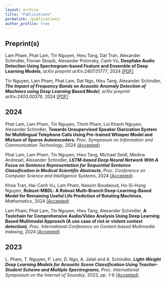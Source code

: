 ```yaml
---
layout: archive
title: "Publications"
permalink: /publications/
author_profile: true
---
```


Preprint(s)
------

Lam Pham, Phat Lam, Tin Nguyen, Hieu Tang, Dat Tran, Alexander Schindler, Florian Skopik, Alexander Polonsky, Canh Vu, __Deepfake Audio Detection Using Spectrogram-based Feature and Ensemble of Deep Learning Models__, *arXiv preprint arXiv:2407.01777*, 2024 [[PDF]](https://arxiv.org/pdf/2407.01777)

Tin Nguyen, Lam Pham, Phat Lam, Dat Ngo, Hieu Tang, Alexander Schindler, ___The Impact of Frequency Bands on Acoustic Anomaly Detection of Machines using Deep Learning Based Model___, *arXiv preprint arXiv:2403.00379*, 2024 [[PDF]](https://arxiv.org/pdf/2403.00379)

2024
------
Phat Lam, Lam Pham, Tin Nguyen, Thinh Pham, Loi Khanh Nguyen, Alexander Schindler, __Towards Unsupervised Speaker Diarization System for Multilingual Telephone Calls Using Pre-trained Whisper Model and Mixture of Sparse Autoencoders__, *Proc. Symposium on Information and Communication Technology*, 2024 [(Accepted)](https://arxiv.org/pdf/2407.01963)

Phat Lam, Lam Pham, Tin Nguyen, Hieu Tang, Michael Seidl, Medina Andresel, Alexander Schindler, ___LSTM-based Deep Neural Network With A Focus on Sentence Representation for Sequential Sentence Classification in Medical Scientific Abstracts___, *Proc. Conference on Computer Science and Intelligence Systems*, 2024 [(Accepted)](https://arxiv.org/pdf/2401.15854)

Khoa Tran, Hai-Canh Vu, Lam Pham, Nassim Boudaoud, Ho-Si-Hung Nguyen, __Robust-MBDL: A Robust Multi-Branch Deep-Learning-Based Model for Remaining Useful Life Prediction of Rotating Machines__, *Mathematics*, 2024 [(Accepted)](https://www.mdpi.com/2227-7390/12/10/1569)

Lam Pham, Phat Lam, Tin Nguyen, Hieu Tang, Alexander Schindler, __A Toolchain for Comprehensive Audio/Video Analysis Using Deep Learning Based Multimodal Approach (A use case of riot or violent context detection)__, *Proc. International Conference on Content-based Multimedia Indexing*, 2024 [(Accepted)](https://arxiv.org/pdf/2407.03110)

2023
------

L. Pham, T. Nguyen, P. Lam, D. Ngo, A. Jalali and A. Schindler, ___Light-Weight Deep Learning Models for Acoustic Scene Classification Using Teacher-Student Scheme and Multiple Spectrograms___, *Proc. International Symposium on the Internet of Soundsy*, 2023, pp. 1-8 [(Accepted)](https://ieeexplore.ieee.org/abstract/document/10335258/authors#authors)

